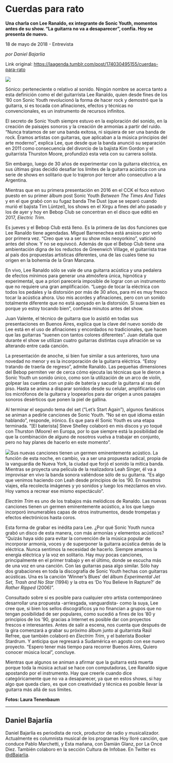 # Cuerdas para rato

**Una charla con Lee Ranaldo, ex integrante de Sonic Youth, momentos antes de su show. “La guitarra no va a desaparecer”, confía. Hoy se presenta de nuevo.**

18 de mayo de 2018 - Entrevista

_por Daniel Bajarlía_

Link original: https://laagenda.tumblr.com/post/174030495155/cuerdas-para-rato

![](https://64.media.tumblr.com/ce82fd22ca21436bb510a3cbeb3609c3/tumblr_inline_p8y1vvEnjO1t6q87u_500.jpg)


Sónico:
perteneciente o relativo al sonido. Ningún nombre se acerca tanto a
esta definición como el del guitarrista Lee Ranaldo, quien desde
fines de los ’80 con Sonic Youth revolucionó la forma de hacer
rock y demostró que la guitarra, si es tocada con afinaciones,
efectos y técnicas no convencionales, es un instrumento de recursos
infinitos. 


El
secreto de Sonic Youth siempre estuvo en la exploración del sonido,
en la creación de paisajes sonoros y la creación de armonías a
partir del ruido. “Nunca tratamos de ser una banda exitosa, ni
siquiera de ser una banda de rock. Éramos artistas con guitarras,
que aplicaban a la música principios del arte moderno”, explica
Lee, que desde que la banda anunció su separación en 2011 como
consecuencia del divorcio de la bajista Kim Gordon y el guitarrista
Thurston Moore, profundizó esta veta con su carrera solista.

Sin
embargo, luego de 30 años de experimentar con la guitarra eléctrica,
en sus últimas giras decidió desafiar los límites de la guitarra
acústica con una serie de shows en solitario que lo trajeron por
tercer año consecutivo a la Argentina. 


Mientras
que en su primera presentación en 2016 en el CCK el foco estuvo
puesto en su primer álbum post Sonic Youth *Between
The Times And Tides* y en el que grabó
con su fugaz banda The Dust (que se separó cuando murió el bajista
Tim Lüntzel), los shows en el Xirgu a fines del año pasado y los de
ayer y hoy en Bebop Club se concentran en el disco que editó en
2017, *Electric Trim*.

Es
jueves y el Bebop Club está lleno. Es la primera de las dos
funciones que Lee Ranaldo tiene agendadas. Miguel Barrenechea está
ansioso por verlo por primera vez. “Creo que va a ser su show más
neoyorkino”, vaticinó antes del show. Y no se equivocó. Además
de que el Bebop Club tiene una ambientación digna de los reductos de
Greenwich Village, el guitarrista trae al país dos propuestas
artísticas diferentes, una de las cuales tiene su origen en la
bohemia de la Gran Manzana. 


En
vivo, Lee Ranaldo sólo se vale de una guitarra acústica y una
pedalera de efectos mínimos para generar una atmósfera única,
hipnótica y experimental, que a priori parecería imposible de
lograr con un instrumento que no requiere una gran amplificación.
“Luego de tocar la eléctrica con todos los pedales y la distorsión
por más de 30 años, para mí es muy fresco tocar la acústica
ahora. Uso mis acordes y afinaciones, pero con un sonido totalmente
diferente que no está apoyado en la distorsión. Si suena bien es
porque yo estoy tocando bien”, confiesa minutos antes del show.

Juan
Valente, el técnico de guitarra que lo asistió en todas sus
presentaciones en Buenos Aires, explica que la clave del nuevo sonido
de Lee está en el uso de afinaciones y encordados no tradicionales,
que hacen que las guitarras “suenen con tantos colores diferentes”.
Juan detalla que durante el show se utilizan cuatro guitarras
distintas cuya afinación se va alterando entre cada canción.

La
presentación de anoche, si bien fue similar a sus anteriores, tuvo
una novedad no menor y es la incorporación de la guitarra eléctrica.
“Estoy tratando de traerla de regreso”, admite Ranaldo. Las
pequeñas dimensiones del Bebop permiten ver de cerca cómo ejecuta
las técnicas que le dieron a Sonic Youth un sonido único, como son
la utilización de un arco de violín, golpear las cuerdas con un
palo de batería y sacudir la guitarra al ras del piso. Hasta se
anima a disparar sonidos desde su celular, amplificarlos con los
micrófonos de la guitarra y loopearlos para dar origen a unos
pasajes sonoros desérticos que ponen la piel de gallina.

Al
terminar el segundo tema del set (“Let’s Start Again”), algunos
fanáticos se animan a pedirle canciones de Sonic Youth. “No sé en
qué idioma están hablando”,  responde, irónico. Es que para él
Sonic Youth es una etapa terminada. “[El baterista] Steve Shelley
colaboró en mis discos y yo toqué con Thurston (Moore) en Europa,
por lo que siempre está la posibilidad de que la combinación de
alguno de nosotros vuelva a trabajar en conjunto, pero no hay planes
de hacerlo en este momento”.

![](https://64.media.tumblr.com/b67f40f5ba3d421ef2ca6f7f19ca34fe/tumblr_inline_p8yab6Cwn41t6q87u_500.jpg)Sus nuevas canciones tienen un germen
eminentemente acústico.
La
función de esta noche, en cambio, va a ser una propuesta radical,
propia de la vanguardia de Nueva York, la ciudad que forjó el sonido
la mítica banda. Mientras se proyecta una película de la
realizadora Leah Singer, él va a improvisar en vivo la banda sonora
valiéndose sólo de su guitarra. “Es algo que venimos haciendo con
Leah desde principios de los ’90. En nuestros viajes, ella
recolecta imágenes y yo sonidos y luego los mezclamos en vivo. Hoy
vamos a recrear ese mismo espectáculo”.

*Electrim
Trim* es uno de los trabajos más
melódicos de Ranaldo. Las nuevas canciones tienen un germen
eminentemente acústico, a los que luego incorporó innumerables
capas de otros instrumentos, desde trompetas y efectos electrónicos
hasta coros. 


Esta
forma de grabar es inédita para Lee. ¿Por qué Sonic Youth nunca
grabó un disco de esta manera, con más armonías y elementos
acústicos? “Quizás haya sido para evitar la convención de la
música popular de incorporar armonía, voces y de superponer la
guitarra acústica detrás de la eléctrica. Nunca sentimos la
necesidad de hacerlo. Siempre amamos la energía eléctrica y la voz
en solitario. Hay muy pocas canciones, principalmente en el primer
trabajo y en el último, donde se escucha más de una voz en una
canción. Con las guitarras pasa algo similar. Sólo hay dos
grabaciones en toda la discografía de Sonic Youth hechas con
guitarras acústicas. Una es la canción ‘Winner’s Blues’ del
álbum *Experimental Jet Set, Trash and
No Star* (1994) y la otra es ‘Do You
Believe In Rapture?’ de *Rather Ripped*
(2006)”.

Consultado
sobre si es posible para cualquier otro artista contemporáneo desarrollar
una propuesta -arriesgada, vanguardista- como la suya, Lee cree que,
si bien los sellos discográficos ya no financian a grupos que no
tengan posibilidad de ser populares, como sucedió a fines de los ’80
y principios de los ’90, gracias a Internet es posible dar con
proyectos frescos e interesantes. Antes de salir a escena, nos cuenta
que después de la gira comenzará a grabar su próximo álbum junto
al guitarrista Raúl Refree, que también colaboró en *Electrim
Trim*, y el baterista Booker Stardrum. Y
anticipa que regresará a Sudamérica en agosto con ese nuevo
proyecto. “Espero tener más tiempo para recorrer Buenos Aires,
Quiero conocer música local”, concluye.

Mientras
que algunos se animan a afirmar que la guitarra está muerta porque
toda la música actual se hace con computadoras, Lee Ranaldo sigue
apostando por el instrumento. Hay que creerle cuando dice
categóricamente que no va a desaparecer, ya que en estos shows, si
hay algo que queda claro, es que con creatividad y técnica es
posible llevar la guitarra más allá de sus límites.

**Fotos: Laura Tenenbaum**

---

Daniel Bajarlía
---------------

Daniel Bajarlía es periodista de rock, productor de radio y musicalizador. Actualmente es columnista musical de los programas Hoy lloré canción, que conduce Pablo Marchetti, y Esta mañana, con Damián Glanz, por La Once Diez. También colaboro en la sección Cultura de Infobae. En Twitter es  [@dBajarlia](https://twitter.com/dBajarlia?lang=es). 

